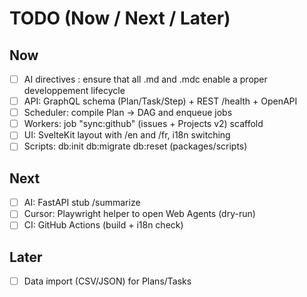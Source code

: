 # TODO (Now / Next / Later)

## Now
- [ ] AI directives : ensure that all .md and .mdc enable a proper developpement lifecycle
- [ ] API: GraphQL schema (Plan/Task/Step) + REST /health + OpenAPI
- [ ] Scheduler: compile Plan → DAG and enqueue jobs
- [ ] Workers: job "sync:github" (issues + Projects v2) scaffold
- [ ] UI: SvelteKit layout with /en and /fr, i18n switching
- [ ] Scripts: db:init db:migrate db:reset (packages/scripts)

## Next
- [ ] AI: FastAPI stub /summarize
- [ ] Cursor: Playwright helper to open Web Agents (dry-run)
- [ ] CI: GitHub Actions (build + i18n check)

## Later
- [ ] Data import (CSV/JSON) for Plans/Tasks
